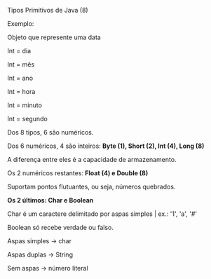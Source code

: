 Tipos Primitivos de Java (8)



Exemplo:

Objeto que represente uma data



Int = dia

Int = mês 

Int = ano

Int = hora

Int = minuto

Int = segundo



Dos 8 tipos, 6 são numéricos.

Dos 6 numéricos, 4 são inteiros: **Byte (1), Short (2), Int (4), Long (8)**

A diferença entre eles é a capacidade de armazenamento.

Os 2 numéricos restantes: **Float (4) e Double (8)**

Suportam pontos flutuantes, ou seja, números quebrados.



**Os 2 últimos: Char e Boolean**

Char é um caractere delimitado por aspas simples | ex.: '1', 'a', '#'

Boolean só recebe verdade ou falso.



Aspas simples -> char

Aspas duplas -> String

Sem aspas -> número literal

